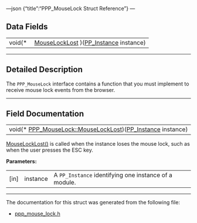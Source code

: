 —json {“title”:“PPP\_MouseLock Struct Reference”} —

Data Fields
-----------

<table><tbody><tr class="odd"><td style="text-align: right;">void(* </td><td><a href="/docs/native-client/pepper_beta/c/struct_p_p_p___mouse_lock__1__0#abbc863bf2e6b2e608bdbde3d9229debf" class="el">MouseLockLost</a> )(<a href="/docs/native-client/pepper_beta/c/group___typedefs#ga89b662403e6a687bb914b80114c0d19d" class="el">PP_Instance</a> instance)</td></tr></tbody></table>

------------------------------------------------------------------------

<span id="details" class="anchor" style="margin: 0;"></span>

Detailed Description
--------------------

The `PPP_MouseLock` interface contains a function that you must implement to receive mouse lock events from the browser.

------------------------------------------------------------------------

Field Documentation
-------------------

<span id="abbc863bf2e6b2e608bdbde3d9229debf" class="anchor" style="margin: 0;"></span>

<table><tbody><tr class="odd"><td>void(* <a href="/docs/native-client/pepper_beta/c/struct_p_p_p___mouse_lock__1__0#abbc863bf2e6b2e608bdbde3d9229debf" class="el">PPP_MouseLock::MouseLockLost</a>)(<a href="/docs/native-client/pepper_beta/c/group___typedefs#ga89b662403e6a687bb914b80114c0d19d" class="el">PP_Instance</a> instance)</td></tr></tbody></table>

<a href="/docs/native-client/pepper_beta/c/struct_p_p_p___mouse_lock__1__0#abbc863bf2e6b2e608bdbde3d9229debf" class="el" title="MouseLockLost() is called when the instance loses the mouse lock, such as when the user presses the E...">MouseLockLost()</a> is called when the instance loses the mouse lock, such as when the user presses the ESC key.

**Parameters:**  

<table><tbody><tr class="odd"><td>[in]</td><td>instance</td><td>A <code>PP_Instance</code> identifying one instance of a module.</td></tr></tbody></table>

------------------------------------------------------------------------

The documentation for this struct was generated from the following file:

-   <a href="/docs/native-client/pepper_beta/c/ppp__mouse__lock_8h/" class="el">ppp_mouse_lock.h</a>

